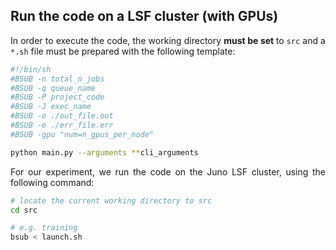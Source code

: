 ## Run the code on a LSF cluster (with GPUs)

<p align="justify">  In order to execute the code, the working directory <b> must be set </b> to <code>src</code> and a <code>*.sh</code> file must be prepared with the following template: </p>

```bash
#!/bin/sh
#BSUB -n total_n_jobs
#BSUB -q queue_name
#BSUB -P project_code
#BSUB -J exec_name
#BSUB -o ./out_file.out
#BSUB -e ./err_file.err
#BSUB -gpu "num=n_gpus_per_node"

python main.py --arguments **cli_arguments
```

<p align="justify">  For our experiment, we run the code on the Juno LSF cluster, using the following command: </p>

```bash
# locate the current working directory to src
cd src

# e.g. training
bsub < launch.sh
```
